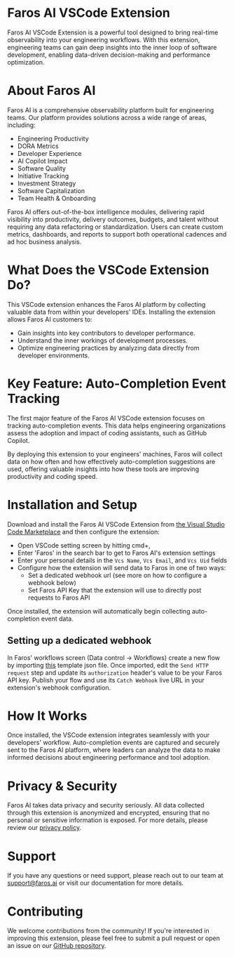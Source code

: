 # Faros AI VSCode Extension
Faros AI VSCode Extension is a powerful tool designed to bring real-time observability into your engineering workflows. With this extension, engineering teams can gain deep insights into the inner loop of software development, enabling data-driven decision-making and performance optimization.

# About Faros AI
Faros AI is a comprehensive observability platform built for engineering teams. Our platform provides solutions across a wide range of areas, including:

 - Engineering Productivity
 - DORA Metrics
 - Developer Experience
 - AI Copilot Impact
 - Software Quality
 - Initiative Tracking
 - Investment Strategy
 - Software Capitalization
 - Team Health & Onboarding

Faros AI offers out-of-the-box intelligence modules, delivering rapid visibility into productivity, delivery outcomes, budgets, and talent without requiring any data refactoring or standardization. Users can create custom metrics, dashboards, and reports to support both operational cadences and ad hoc business analysis.

# What Does the VSCode Extension Do?
This VSCode extension enhances the Faros AI platform by collecting valuable data from within your developers' IDEs. Installing the extension allows Faros AI customers to:

- Gain insights into key contributors to developer performance.
- Understand the inner workings of development processes.
- Optimize engineering practices by analyzing data directly from developer environments.

# Key Feature: Auto-Completion Event Tracking
The first major feature of the Faros AI VSCode extension focuses on tracking auto-completion events. This data helps engineering organizations assess the adoption and impact of coding assistants, such as GitHub Copilot.

By deploying this extension to your engineers' machines, Faros will collect data on how often and how effectively auto-completion suggestions are used, offering valuable insights into how these tools are improving productivity and coding speed.

# Installation and Setup
Download and install the Faros AI VSCode Extension from [the Visual Studio Code Marketplace](https://marketplace.visualstudio.com/items?itemName=FarosAI.faros-vscode-extension) and then configure the extension:
* Open VSCode setting screen by hitting cmd+,
* Enter 'Faros' in the search bar to get to Faros AI's extension settings
* Enter your personal details in the `Vcs Name`, `Vcs Email`, and `Vcs Uid` fields
* Configure how the extension will send data to Faros in one of two ways:
  - Set a dedicated webhook url (see more on how to configure a webhook below)
  - Set Faros API Key that the extension will use to directly post requests to Faros API

Once installed, the extension will automatically begin collecting auto-completion event data.

## Setting up a dedicated webhook
In Faros' workflows screen (Data control -> Workflows) create a new flow by importing [this](https://github.com/faros-ai/faros-vscode-extension/blob/3e24a2e263c26f6dc9c63c9d9155eb5845a66060/activepieces-flow.json) template json file. 
Once imported, edit the `Send HTTP request` step and update its `authorization` header's value to be your Faros API key. Publish your flow and use its `Catch Webhook` live URL in your extension's webhook configuration.

# How It Works
Once installed, the VSCode extension integrates seamlessly with your developers' workflow. Auto-completion events are captured and securely sent to the Faros AI platform, where leaders can analyze the data to make informed decisions about engineering performance and tool adoption.

# Privacy & Security
Faros AI takes data privacy and security seriously. All data collected through this extension is anonymized and encrypted, ensuring that no personal or sensitive information is exposed. For more details, please review our [privacy policy](https://faros.ai/privacy-policy/).

# Support
If you have any questions or need support, please reach out to our team at support@faros.ai or visit our documentation for more details.

# Contributing
We welcome contributions from the community! If you're interested in improving this extension, please feel free to submit a pull request or open an issue on our [GitHub repository](https://github.com/faros-ai/faros-vscode-extension).
